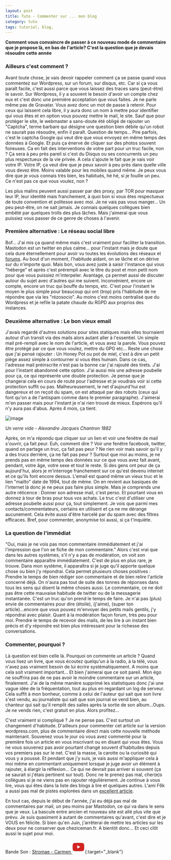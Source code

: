 ```yaml
---
layout: post
title: Tuto - Commenter sur ... mon blog
category: tuto
tags: tutoriel, blog, 
---
```


**Comment vous convaincre de passer à ce nouveau mode de commentaire que je propose là, en bas de l'article? C'est la question que je devais résoudre cette année**

### Ailleurs c'est comment ? 

Avant toute chose, je vais devoir rappeler comment ça se passe quand vous commentez sur Wordpress, sur un forum, sur disqus, etc. Car si ça vous paraît facile, c'est aussi parce que vous laissez des traces sans (peut-être) le savoir. Sur Wordpress, il y a souvent le besoin d'avoir un compte chez eux et c'est donc une première acceptation que vous faites. Je ne parle même pas de Gravatar. Vous avez donc un mot de passe à retenir. Pour ceux qui laissent cela libre, il y aura donc un nom à mettre pour identifier qui vous êtes et en option vous pouvez mettre le mail, le site. Sauf que pour protéger le site, le webmaster a sans-doute été obligé de rajouter un "Captcha", terme barbare qui désigne une question bien débile qu'un robot ne saurait pas résoudre, enfin il paraît. Question de temps... Pire parfois, c'est le captcha Google qui veut dire que vous envoyez en même temps des données à Google. Et puis ça énerve de cliquer sur des photos souvent foireuses. Ca en fait des interventions de votre part pour un truc facile, non ? Ça sera à peu près pareil si c'est du Disqus ou ses concurrents un peu plus respectueux de la vie privée. A cela s'ajoute le fait que je vais voir votre IP. Votre IP, ça veut dire que je peux savoir à peu près dans quelle ville vous devez être. Moins valable pour les mobiles quand même. Je peux vous dire que je vous connais très bien, les habitués, hé hé, si je fouille un peu. Ce n'est pas ce que vous voulez, non ?

Les plus malins peuvent aussi passer par des proxy, par TOR pour masquer leur IP, leur identité mais franchement, à quoi bon si vous êtes respectueux de toute convention et politesse avec moi. Je ne vais pas vous manger... Un peu peut-être, on ne sait jamais. Je connais quelques collègues bien embêté par quelques trolls des plus lâches. Mais j'aimerai que vous puissiez vous passer de ce genre de choses à l'avenir.

### Première alternative : Le réseau social libre

Bof... J'ai mis ça quand même mais c'est vraiment pour faciliter la transition. Mastodon est un twitter en plus calme... pour l'instant mais je doute que cela dure éternellement pour avoir vu toutes les évolutions des réseaux et [forums](https://www.cheziceman.fr/2021/theoriensemble/). Au bout d'un moment, l'habitude aidant, on se lâche et on dérive sur du n'importe quoi. Mais bon, vous avez juste à saisir l'instance qui vous "héberge" et après c'est prérempli avec le titre du post et mon petit nom pour que vous puissiez m'interpeler. Avantage, ça permet aussi de discuter autour du sujet avec d'autres qui me suivent. Inconvénient, encore un compte, encore un truc qui bouffe du temps, etc. C'est pour l'instant le moyen le plus simple pour beaucoup qui ont (trop) pris l'habitude de ne répondre que via les "rézosocio". Au moins c'est moins centralisé que du Wordpress et je refile la patate chaude du RGPD aux proprios des instances.

### Deuxième alternative : Le bon vieux email

J'avais regardé d'autres solutions pour sites statiques mais elles tournaient autour d'un transit via des mails alors autant aller à l'essentiel. Un simple mail pré-rempli avec le nom de l'article, et vous avez la parole. Vous pouvez être protégé par ce que vous voulez, mettre du GPG etc... Reste une chose que j'ai pensé rajouter : Un Honey Pot ou pot de miel, c'est à dire un petit piège assez simple à contourner si vous êtes humain. Dans ce cas, l'adresse mail préinscrite n'est pas la bonne car j'ai rajouté des tirets. J'ai pour l'instant abandonné cette option. J'ai aussi mis une adresse poubelle pour ça, ce qui représente une double protection. Je pense que je changerai cela en cours de route pour l'adresse et je voudrais voir si cette protection suffit ou pas. Malheureusement, le net d'aujourd'hui est dangereux et on reçoit du spam, on est attaqué par des robots (ceux qui font qu'on a de l'antispam comme dans le premier paragraphe). J'aimerai m'en passer mais pour l'instant je n'ai rien trouvé de mieux. Espérons qu'il n'y aura pas d'abus. Après 4 mois, ça tient.

![image](https://filedn.eu/llqi9IBxlYouGRXYG2xlROb/img/2021/comments.png)

*Un verre vide - Alexandre Jacques Chantron 1882*

Après, on m'a répondu que cliquer sur un lien et voir une fenêtre de mail s'ouvrir, ça fait peur. Euh, comment dire ? Voir une fenêtre facebook, twitter, quand on partage un truc, ça fait pas peur ? Ne rien voir mais savoir qu'il y a des trucs derrière, ça ne fait pas peur ?  Surtout que moi au moins, je ne prends pas en même temps des données sur ce que vous avez fait avant, pendant, votre âge, votre sexe et tout le reste. Si des gens ont peur de ça aujourd'hui, alors je m'interroge franchement sur ce qu'est devenu internet et ce qu'ils font encore dessus. L'email est quand même un vieux truc et le lien "mailto" date de 1994, tout de même. On en revient aux basiques de l'internet là donc je ne peux pas faire plus simple. Mais je comprends une autre réticence : Donner son adresse mail, c'est perso. Et pourtant vous en donnez à tour de bras pour tous vos achats. Le truc c'est d'utiliser une adresse poubelle aussi pour ça, tout simplement.  Je vois que parmi mes contacts/commentateurs, certains en utilisent et ça ne me dérange aucunement. Cela évite aussi d'être harcelé par du spam avec des filtres efficaces. Bref, pour commenter, anonymise toi aussi, si ça t'inquiète.

### La question de l'immédiat

"Oui, mais je ne vois pas mon commentaire immédiatement et j'ai l'impression que l'on se fiche de mon commentaire." Alors c'est vrai que dans les autres systèmes, s'il n'y a pas de modération, on voit son commentaire apparaître immédiatement. C'est de plus en plus rare, je trouve. Dans mon système, il apparaîtra si je juge qu'il apporte quelque chose ou bien j'y répondrai. Cela permet plusieurs choses positives : Prendre le temps de bien rédiger son commentaire et de bien relire l'article concerné déjà. On n'aura pas tout de suite des tonnes de réponses dans tous les sens qui disent la même choses aussi. Le commentaire, ce ne doit pas être cette mauvaise habitude de twitter ou de la messagerie instantanée. C'est un truc qu'on prend le temps de faire. Je n'ai pas (plus) envie de commentaires pour dire (étoile), (j'aime), (super ton article)...encore que vous pouvez m'envoyer des petits mails gentils, j'y répondrai avec plaisir. Quant à la modération façon forum, très peu pour moi. Prendre le temps de recevoir des mails, de les lire à un instant bien précis et d'y répondre est bien plus intéressant pour la richesse des conversations.

### Commenter, pourquoi ? 

Là question est bien celle là. Pourquoi on commente un article ? Quand vous lisez un livre, que vous écoutez quelqu'un à la radio, à la télé, vous n'avez pas vraiment besoin de lui écrire systématiquement. A moins que cela soit vraiment important... Et bien j'aimerai que ce soit pareil. Mon égo ne souffrira pas de ne pas avoir le moindre commentaire sur un article, finalement. J'ai de la même manière supprimé les statistiques donc j'ai une vague idée de la fréquentation, tout au plus en regardant un log de serveur. Cela suffit à mon bonheur, comme à celui de l'auteur qui sait que son livre s'est vendu, au journaliste qui sait que son journal se vend bien, au chanteur qui sait qu'il remplit des salles après la sortie de son album...Oups. Je ne vends rien, c'est gratuit en plus. Alors profitez... 

C'est vraiment si compliqué ? Je ne pense pas. C'est surtout un changement d'habitude. D'ailleurs pour commenter cet article sur la version wordpress.com, plus de commentaire direct mais cette nouvelle méthode maintenant. Souvenez vous le jour où vous avez commenté pour la première fois un article en vous inscrivant ou en disant qui vous êtes. Vous ne vous souvenez pas avoir pourtant changé souvent d'habitudes depuis vos premiers pas sur le net. C'est la masse, la carotte ou la curiosité qui vous y a poussé. Et pendant que j'y suis, je vais aussi m'appliquer cela à moi même en commentant uniquement lorsque je juge avoir un élément à rajouter, à élargir la réflexion... Ce qui ne devrait pas arriver si souvent (ça se saurait si j'étais pertinent sur tout). Donc ne le prenez pas mal, cher(e)s collègues si je ne viens pas en rajouter régulièrement. Je continue à vous lire, vous qui êtes dans la liste des blogs à lire et quelques autres. L'ami F6k a aussi pas mal de pistes explorées dans un [excellent article](http://shl.huld.re/~f6k/log/vol11/4-publication-et-reaction-en-ligne.html). 

En tout cas, depuis le début de l'année, j'ai eu déjà pas mal de commentaires par mail, un peu moins par Mastodon, ce qui va dans le sens que je veux. La bascule entre ancien et nouveau site est allé plus vite que prévu. Je suis quasiment à autant de commentaires qu'avant, c'est dire et je VOUS en félicite. Si bien qu'en Juin, j'arrêterai de mettre les articles sur les deux pour ne conserver que cheziceman.fr. A bientôt donc... Et ceci clôt aussi le sujet pour moi.

Bande Son : [Stromae - Carmen ![video](/images/youtube.png)](https://www.youtube.com/watch?v=UKftOH54iNU){:target="_blank"}